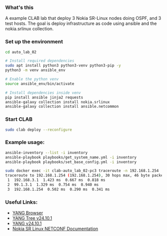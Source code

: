 ### What's this

A example CLAB lab that deploy 3 Nokia SR-Linux nodes doing OSPF, and 3 test hosts.
The goal is deploy infrastructure as code using ansible and the nokia.srlinux collection.

### Set up the environment

```bash
cd auto_lab_02

# Install required dependencies
sudo apt install python3 python3-venv python3-pip -y
python3 -m venv ansible_env

# Enable the python venv
source ansible_env/bin/activate

# Install dependencies inside venv
pip install ansible jinja2 requests
ansible-galaxy collection install nokia.srlinux
ansible-galaxy collection install ansible.netcommon
```

### Start CLAB
```bash
sudo clab deploy --reconfigure
```

### Example usage:

```bash
ansible-inventory --list -i inventory
ansible-playbook playbooks/get_system_name.yml -i inventory
ansible-playbook playbooks/set_base_config.yml -i inventory

sudo docker exec -it clab-auto_lab_02-pc3 traceroute -n 192.168.1.254
traceroute to 192.168.1.254 (192.168.1.254), 30 hops max, 46 byte packets
 1  192.168.3.1  1.423 ms  0.667 ms  0.818 ms
 2  99.1.3.1  1.329 ms  0.754 ms  0.940 ms
 3  192.168.1.254  0.502 ms  0.290 ms  0.341 ms
```

### Useful Links:

- [YANG Browser](https://learn.srlinux.dev/yang/browser/)
- [YANG Tree v24.10.1](https://yang.srlinux.dev/releases/v24.10.1/tree)
- [YANG v24.10.1](https://yang.srlinux.dev/v24.10.1)
- [Nokia SR Linux NETCONF Documentation](https://documentation.nokia.com/srlinux/24-10/books/system-mgmt/netconf.html)